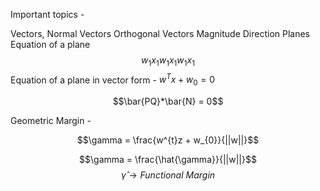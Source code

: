 Important topics - 

Vectors,
Normal Vectors
Orthogonal Vectors
Magnitude
Direction
Planes
Equation of a plane
$$w_{1}x_{1} w_{1}x_{1} w_{1}x_{1}$$
Equation of a plane in vector form - $w^Tx + w_0 = 0$


$$\bar{PQ}*\bar{N} = 0$$


Geometric Margin - 

$$\gamma = \frac{w^{t}z + w_{0}}{||w||}$$

$$\gamma = \frac{\hat{\gamma}}{||w||}$$
$$\hat{\gamma} \to Functional \ Margin$$
